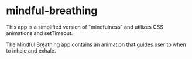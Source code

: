 # mindful-breathing

This app is a simplified version of "mindfulness" and utilizes CSS animations and setTimeout.

The Mindful Breathing app contains an animation that guides user to when to inhale and exhale.

